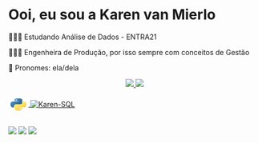 # Ooi, eu sou a Karen van Mierlo


👩🏻‍💻 Estudando Análise de Dados - ENTRA21

👩🏻‍🎓 Engenheira de Produção, por isso sempre com conceitos de Gestão

🎀 Pronomes: ela/dela

<div align="center">
  <a href="https://github.com/karenmierlo">
  <img height="150em" src="https://github-readme-stats.vercel.app/api?username=karenmierlo&show_icons=true&theme=dracula&include_all_commits=true&count_private=true"/>
   <img height="180em" src="https://github-readme-stats.vercel.app/api/top-langs/?username=karenmierlo&layout=compact&langs_count=7&theme=dracula"/>
 </div>

  <div style="display: inline_block"><br>
  <img align="center" alt="Karen-Python" height="30" width="40" src="https://raw.githubusercontent.com/devicons/devicon/master/icons/python/python-original.svg">
  <img align="center" alt="Karen-SQL" height="30" width="40" src="https://cdn.jsdelivr.net/gh/devicons/devicon/icons/sqlite/sqlite-original.svg">

 </div>
 
  ##
  
 <div>
  <a href="https://www.instagram.com/karenmierlo/" target="_blank"><img src="https://img.shields.io/badge/-Instagram-%23E4405F?style=for-the-badge&logo=instagram&logoColor=white" target="_blank"></a>
  <a href = "mailto:karen.mierlo@gmail.com"><img src="https://img.shields.io/badge/-Gmail-%23333?style=for-the-badge&logo=gmail&logoColor=white" target="_blank"></a>
  <a href="https://www.linkedin.com/in/karen-godoi-van-mierlo-51a604207/" target="_blank"><img src="https://img.shields.io/badge/-LinkedIn-%230077B5?style=for-the-badge&logo=linkedin&logoColor=white" target="_blank"></a> 
   
</div>
  
